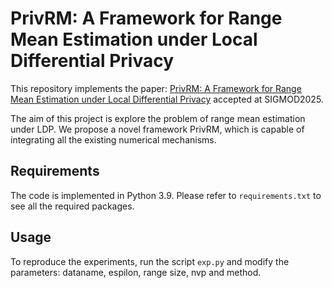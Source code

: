 # PrivRM: A Framework for Range Mean Estimation under Local Differential Privacy

This repository implements the paper: [PrivRM: A Framework for Range Mean Estimation under Local Differential Privacy]((https://dl.acm.org/doi/abs/10.1145/3725414)) accepted at SIGMOD2025.

The aim of this project is explore the problem of range mean estimation under LDP. We propose a novel framework PrivRM, which is capable of integrating all the existing numerical mechanisms. 


## Requirements

The code is implemented in Python 3.9. Please refer to `requirements.txt` to see all the required packages.

## Usage

To reproduce the experiments, run the script `exp.py` and modify the parameters: dataname, espilon, range size, nvp and method.
